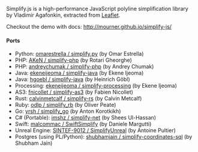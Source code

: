 Simplify.js is a high-performance JavaScript polyline simplification library by Vladimir Agafonkin, extracted from [Leaflet](http://leafletjs.com).

Checkout the demo with docs: http://mourner.github.io/simplify-js/

#### Ports

 * Python: [omarestrella / simplify.py](https://github.com/omarestrella/simplify.py) (by Omar Estrella)
 * PHP: [AKeN / simplify-php](https://github.com/AKeN/simplify-php) (by Rotari Gheorghe)
 * PHP: [andreychumak / simplify-php](https://github.com/andreychumak/simplify-php) (by Andrey Chumak)
 * Java: [ekeneijeoma / simplify-java](https://github.com/ekeneijeoma/simplify-java) (by Ekene Ijeoma)
 * Java: [hgoebl / simplify-java](https://github.com/hgoebl/simplify-java) (by Heinrich Göbl)
 * Processing: [ekeneijeoma / simplify-processing](https://github.com/ekeneijeoma/simplify-processing) (by Ekene Ijeoma)
 * AS3: [fnicollet / simplify-as3](https://github.com/fnicollet/simplify-as3) (by Fabien Nicollet)
 * Rust: [calvinmetcalf / simplify-rs](https://github.com/calvinmetcalf/simplify-rs) (by Calvin Metcalf)
 * Ruby: [odlp / simplify_rb](https://github.com/odlp/simplify_rb) (by Oliver Peate)
 * Go: [yrsh / simplify_go](https://github.com/yrsh/simplify-go) (by Anton Korotkikh)
 * C# (Portable): [imshz / simplify-net](https://github.com/imshz/simplify-net) (by Shees Ul-Hassan)
 * Swift: [malcommac / SwiftSimplify](https://github.com/malcommac/SwiftSimplify) (by Daniele Margutti)
 * Unreal Engine: [SINTEF-9012 / SimplifyUnreal](https://github.com/SINTEF-9012/SimplifyUnreal) (by Antoine Pultier)
 * Postgres (using PL/Python): [shubhamjain / simplify-coordinates-sql](https://github.com/shubhamjain/simplify-coordinates-sql) (by Shubham Jain)
